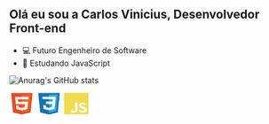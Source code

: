 ## Olá eu sou a Carlos Vinicius, Desenvolvedor Front-end 

- 💻 Futuro Engenheiro de Software
- 🌱 Estudando JavaScript

![Anurag's GitHub stats](https://github-readme-stats.vercel.app/api?username=carlosviniciusx&show_icons=true&theme=tokyonight)

<a target="_blank" rel="noopener noreferrer nofollow" href="https://raw.githubusercontent.com/devicons/devicon/master/icons/html5/html5-original.svg"><img align="center" alt="Rafa-HTML" height="40" width="45" src="https://raw.githubusercontent.com/devicons/devicon/master/icons/html5/html5-original.svg" style="max-width: 100%;"></a>
<a target="_blank" rel="noopener noreferrer nofollow" href="https://raw.githubusercontent.com/devicons/devicon/master/icons/css3/css3-original.svg"><img align="center" alt="Rafa-CSS" height="40" width="45" src="https://raw.githubusercontent.com/devicons/devicon/master/icons/css3/css3-original.svg" style="max-width: 100%;"></a>
<a target="_blank" rel="noopener noreferrer nofollow" href="https://raw.githubusercontent.com/devicons/devicon/master/icons/javascript/javascript-plain.svg"><img align="center" alt="Rafa-Js" height="40" width="45" src="https://raw.githubusercontent.com/devicons/devicon/master/icons/javascript/javascript-plain.svg" style="max-width: 100%;"></a>
